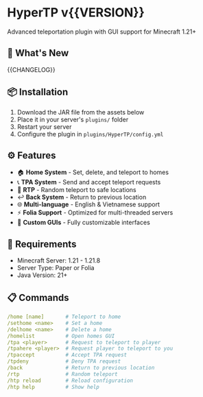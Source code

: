 # HyperTP v{{VERSION}}

Advanced teleportation plugin with GUI support for Minecraft 1.21+

## 🚀 What's New

{{CHANGELOG}}

## 📦 Installation

1. Download the JAR file from the assets below
2. Place it in your server's `plugins/` folder
3. Restart your server
4. Configure the plugin in `plugins/HyperTP/config.yml`

## ⚙️ Features

- 🏠 **Home System** - Set, delete, and teleport to homes
- 📞 **TPA System** - Send and accept teleport requests
- 🎯 **RTP** - Random teleport to safe locations
- ↩️ **Back System** - Return to previous location
- 🌐 **Multi-language** - English & Vietnamese support
- ⚡ **Folia Support** - Optimized for multi-threaded servers
- 🎨 **Custom GUIs** - Fully customizable interfaces

## 🔧 Requirements

- Minecraft Server: 1.21 - 1.21.8
- Server Type: Paper or Folia
- Java Version: 21+

## 📋 Commands

```yaml
/home [name]       # Teleport to home
/sethome <name>    # Set a home
/delhome <name>    # Delete a home
/homelist          # Open homes GUI
/tpa <player>      # Request to teleport to player
/tpahere <player>  # Request player to teleport to you
/tpaccept          # Accept TPA request
/tpdeny            # Deny TPA request
/back              # Return to previous location
/rtp               # Random teleport
/htp reload        # Reload configuration
/htp help          # Show help
